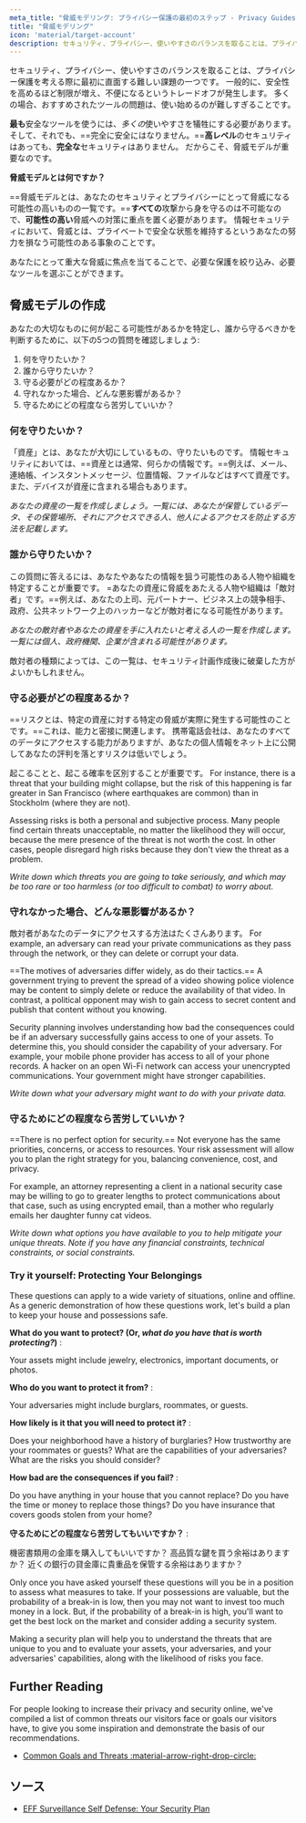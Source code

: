 ```yaml
---
meta_title: "脅威モデリング: プライバシー保護の最初のステップ - Privacy Guides"
title: "脅威モデリング"
icon: 'material/target-account'
description: セキュリティ、プライバシー、使いやすさのバランスを取ることは、プライバシー保護を考える際に最初に直面する難しい課題の一つです。
---
```


セキュリティ、プライバシー、使いやすさのバランスを取ることは、プライバシー保護を考える際に最初に直面する難しい課題の一つです。 一般的に、安全性を高めるほど制限が増え、不便になるというトレードオフが発生します。 多くの場合、おすすめされたツールの問題は、使い始めるのが難しすぎることです。

**最も**安全なツールを使うには、*多くの*使いやすさを犠牲にする必要があります。 そして、それでも、==完全に安全にはなりません。==**高レベル**のセキュリティはあっても、**完全な**セキュリティはありません。 だからこそ、脅威モデルが重要なのです。

**脅威モデルとは何ですか？**

==脅威モデルとは、あなたのセキュリティとプライバシーにとって脅威になる可能性の高いものの一覧です。==**すべての**攻撃から身を守るのは不可能なので、**可能性の高い**脅威への対策に重点を置く必要があります。 情報セキュリティにおいて、脅威とは、プライベートで安全な状態を維持するというあなたの努力を損なう可能性のある事象のことです。

あなたにとって重大な脅威に焦点を当てることで、必要な保護を絞り込み、必要なツールを選ぶことができます。

## 脅威モデルの作成

あなたの大切なものに何が起こる可能性があるかを特定し、誰から守るべきかを判断するために、以下の5つの質問を確認しましょう:

1. 何を守りたいか？
2. 誰から守りたいか？
3. 守る必要がどの程度あるか？
4. 守れなかった場合、どんな悪影響があるか？
5. 守るためにどの程度なら苦労していいか？

### 何を守りたいか？

「資産」とは、あなたが大切にしているもの、守りたいものです。 情報セキュリティにおいては、==資産とは通常、何らかの情報です。==例えば、メール、連絡帳、インスタントメッセージ、位置情報、ファイルなどはすべて資産です。 また、デバイスが資産に含まれる場合もあります。

*あなたの資産の一覧を作成しましょう。一覧には、あなたが保管しているデータ、その保管場所、それにアクセスできる人、他人によるアクセスを防止する方法を記載します。*

### 誰から守りたいか？

この質問に答えるには、あなたやあなたの情報を狙う可能性のある人物や組織を特定することが重要です。 =あなたの資産に脅威をあたえる人物や組織は「敵対者」です。==例えば、あなたの上司、元パートナー、ビジネス上の競争相手、政府、公共ネットワーク上のハッカーなどが敵対者になる可能性があります。

*あなたの敵対者やあなたの資産を手に入れたいと考える人の一覧を作成します。 一覧には個人、政府機関、企業が含まれる可能性があります。*

敵対者の種類によっては、この一覧は、セキュリティ計画作成後に破棄した方がよいかもしれません。

### 守る必要がどの程度あるか？

==リスクとは、特定の資産に対する特定の脅威が実際に発生する可能性のことです。==これは、能力と密接に関連します。 携帯電話会社は、あなたのすべてのデータにアクセスする能力がありますが、あなたの個人情報をネット上に公開してあなたの評判を落とすリスクは低いでしょう。

起こることと、起こる確率を区別することが重要です。 For instance, there is a threat that your building might collapse, but the risk of this happening is far greater in San Francisco (where earthquakes are common) than in Stockholm (where they are not).

Assessing risks is both a personal and subjective process. Many people find certain threats unacceptable, no matter the likelihood they will occur, because the mere presence of the threat is not worth the cost. In other cases, people disregard high risks because they don't view the threat as a problem.

*Write down which threats you are going to take seriously, and which may be too rare or too harmless (or too difficult to combat) to worry about.*

### 守れなかった場合、どんな悪影響があるか？

敵対者があなたのデータにアクセスする方法はたくさんあります。 For example, an adversary can read your private communications as they pass through the network, or they can delete or corrupt your data.

==The motives of adversaries differ widely, as do their tactics.== A government trying to prevent the spread of a video showing police violence may be content to simply delete or reduce the availability of that video. In contrast, a political opponent may wish to gain access to secret content and publish that content without you knowing.

Security planning involves understanding how bad the consequences could be if an adversary successfully gains access to one of your assets. To determine this, you should consider the capability of your adversary. For example, your mobile phone provider has access to all of your phone records. A hacker on an open Wi-Fi network can access your unencrypted communications. Your government might have stronger capabilities.

*Write down what your adversary might want to do with your private data.*

### 守るためにどの程度なら苦労していいか？

==There is no perfect option for security.== Not everyone has the same priorities, concerns, or access to resources. Your risk assessment will allow you to plan the right strategy for you, balancing convenience, cost, and privacy.

For example, an attorney representing a client in a national security case may be willing to go to greater lengths to protect communications about that case, such as using encrypted email, than a mother who regularly emails her daughter funny cat videos.

*Write down what options you have available to you to help mitigate your unique threats. Note if you have any financial constraints, technical constraints, or social constraints.*

### Try it yourself: Protecting Your Belongings

These questions can apply to a wide variety of situations, online and offline. As a generic demonstration of how these questions work, let's build a plan to keep your house and possessions safe.

**What do you want to protect? (Or, *what do you have that is worth protecting?*)**
:

Your assets might include jewelry, electronics, important documents, or photos.

**Who do you want to protect it from?**
:

Your adversaries might include burglars, roommates, or guests.

**How likely is it that you will need to protect it?**
:

Does your neighborhood have a history of burglaries? How trustworthy are your roommates or guests? What are the capabilities of your adversaries? What are the risks you should consider?

**How bad are the consequences if you fail?**
:

Do you have anything in your house that you cannot replace? Do you have the time or money to replace those things? Do you have insurance that covers goods stolen from your home?

**守るためにどの程度なら苦労してもいいですか？**
:

機密書類用の金庫を購入してもいいですか？ 高品質な鍵を買う余裕はありますか？ 近くの銀行の貸金庫に貴重品を保管する余裕はありますか？

Only once you have asked yourself these questions will you be in a position to assess what measures to take. If your possessions are valuable, but the probability of a break-in is low, then you may not want to invest too much money in a lock. But, if the probability of a break-in is high, you'll want to get the best lock on the market and consider adding a security system.

Making a security plan will help you to understand the threats that are unique to you and to evaluate your assets, your adversaries, and your adversaries' capabilities, along with the likelihood of risks you face.

## Further Reading

For people looking to increase their privacy and security online, we've compiled a list of common threats our visitors face or goals our visitors have, to give you some inspiration and demonstrate the basis of our recommendations.

- [Common Goals and Threats :material-arrow-right-drop-circle:](common-threats.md)

## ソース

- [EFF Surveillance Self Defense: Your Security Plan](https://ssd.eff.org/en/module/your-security-plan)
